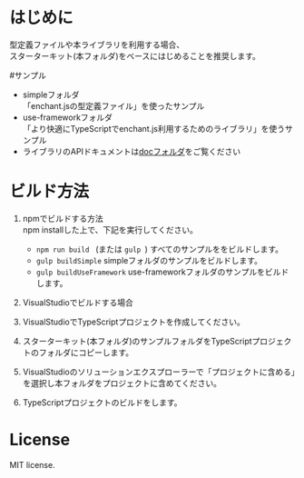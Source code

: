 # はじめに
型定義ファイルや本ライブラリを利用する場合、  
スターターキット(本フォルダ)をベースにはじめることを推奨します。  

#サンプル
 * simpleフォルダ  
  「enchant.jsの型定義ファイル」を使ったサンプル
 * use-frameworkフォルダ  
  「より快適にTypeScriptでenchant.js利用するためのライブラリ」を使うサンプル  
  * ライブラリのAPIドキュメントは[docフォルダ](./doc/)をご覧ください

# ビルド方法
1. npmでビルドする方法  
 npm installした上で、下記を実行してください。  
   * ```npm run build ``` (または ```gulp ```) すべてのサンプルををビルドします。
   * ```gulp buildSimple``` simpleフォルダのサンプルをビルドします。
   * ```gulp buildUseFramework``` use-frameworkフォルダのサンプルをビルドします。

1. VisualStudioでビルドする場合
 1. VisualStudioでTypeScriptプロジェクトを作成してください。
 1. スターターキット(本フォルダ)のサンプルフォルダをTypeScriptプロジェクトのフォルダにコピーします。
 1. VisualStudioのソリューションエクスプローラーで「プロジェクトに含める」を選択し本フォルダをプロジェクトに含めてください。
 1. TypeScriptプロジェクトのビルドをします。

# License
MIT license.
